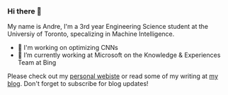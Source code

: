 ### Hi there 👋
My name is Andre, I'm a 3rd year Engineering Science student at the Universiy of Toronto, specalizing in Machine Intelligence. 
- 🤖 I'm working on optimizing CNNs
- 🔭 I’m currently working at Microsoft on the Knowledge & Experiences Team at Bing

Please check out my [personal webiste](https://andrefu.ca) or read some of my writing at [my blog](https://blog.andrefu.ca). Don't forget to subscribe for blog updates!

<!--
**andre-fu/andre-fu** is a ✨ _special_ ✨ repository because its `README.md` (this file) appears on your GitHub profile.

Here are some ideas to get you started:

- 🔭 I’m currently working on ...
- 🌱 I’m currently learning ...
- 👯 I’m looking to collaborate on ...
- 🤔 I’m looking for help with ...
- 💬 Ask me about ...
- 📫 How to reach me: ...
- 😄 Pronouns: ...
- ⚡ Fun fact: ...
-->
